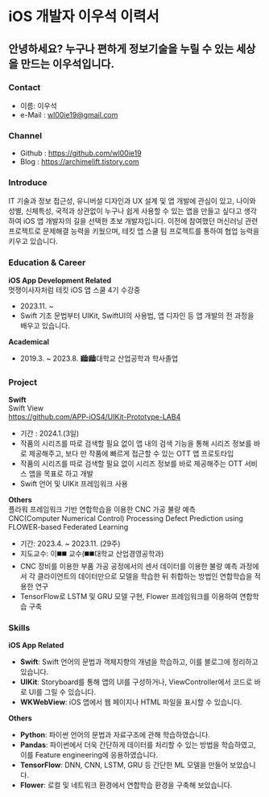 # iOS 개발자 이우석 이력서

## 안녕하세요? 누구나 편하게 정보기술을 누릴 수 있는 세상을 만드는 이우석입니다.

### Contact
- 이름: 이우석
- e-Mail : wl00ie19@gmail.com

### Channel
- Github : https://github.com/wl00ie19
- Blog : https://archimelift.tistory.com

### Introduce
IT 기술과 정보 접근성, 유니버설 디자인과 UX 설계 및 앱 개발에 관심이 있고, 나이와 성별, 신체특성, 국적과 상관없이 누구나 쉽게 사용할 수 있는 앱을 만들고 싶다고 생각하여 iOS 앱 개발자의 길을 선택한 초보 개발자입니다. 이전에 참여했던 머신러닝 관련 프로젝트로 문제해결 능력을 키웠으며, 테킷 앱 스쿨 팀 프로젝트를 통하여 협업 능력을 키우고 있습니다.  


### Education &  Career
**iOS App Development Related**<br>
멋쟁이사자처럼 테킷 iOS 앱 스쿨 4기 수강중
- 2023.11. ~
- Swift 기초 문법부터 UIKit, SwiftUI의 사용법, 앱 디자인 등 앱 개발의 전 과정을 배우고 있습니다.

**Academical**
- 2019.3. ~ 2023.8. 🏙️🏙️대학교 산업공학과 학사졸업

### Project
**Swift**<br>
Swift View<br>
https://github.com/APP-iOS4/UIKit-Prototype-LAB4
- 기간 : 2024.1.(3일)
- 작품의 시리즈를 따로 검색할 필요 없이 앱 내의 검색 기능을 통해 시리즈 정보를 바로 제공해주고, 보다 만 작품에 빠르게 접근할 수 있는 OTT 앱 프로토타입
- 작품의 시리즈를 따로 검색할 필요 없이 시리즈 정보를 바로 제공해주는 OTT 서비스 앱을 목표로 하고 개발
- Swift 언어 및 UIKit 프레임워크 사용

**Others**<br>
플라워 프레임워크 기반 연합학습을 이용한 CNC 가공 불량 예측<br>
CNC(Computer Numerical Control) Processing Defect Prediction using FLOWER-based Federated Learning
- 기간: 2023.4. ~ 2023.11. (29주)
- 지도교수: 이◼️◼️ 교수(◼️◼️대학교 산업경영공학과)
- CNC 장비를 이용한 부품 가공 공정에서의 센서 데이터를 이용한 불량 예측 과정에서 각 클라이언트의 데이터만으로 모델을 학습한 뒤 취합하는 방법인 연합학습을 적용한 연구
- TensorFlow로 LSTM 및 GRU 모델 구현, Flower 프레임워크를 이용하여 연합학습 구축

###  Skills <br>
**iOS App Related**<br>
- **Swift**: Swift 언어의 문법과 객체지향의 개념을 학습하고, 이를 블로그에 정리하고 있습니다.<br>
- **UIKit**: Storyboard를 통해 앱의 UI를 구성하거나, ViewController에서 코드로 바로 UI를 그릴 수 있습니다.<br>
- **WKWebView**: iOS 앱에서 웹 페이지나 HTML 파일을 표시할 수 있습니다.<br>

**Others**<br>
- **Python**: 파이썬 언어의 문법과 자료구조에 관해 학습하였습니다.<br>
- **Pandas**: 파이썬에서 더욱 간단하게 데이터를 처리할 수 있는 방법을 학습하였고, 이를 Feature engineering에 응용하였습니다.<br>
- **TensorFlow**: DNN, CNN, LSTM, GRU 등 간단한 ML 모델을 만들어 보았습니다.<br>
- **Flower**: 로컬 및 네트워크 환경에서 연합학습 환경을 구축해 보았습니다.<br>
